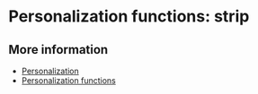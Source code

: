 # Personalization functions: strip

## More information

* [Personalization](./personalization)
* [Personalization functions](./personalization-functions)
